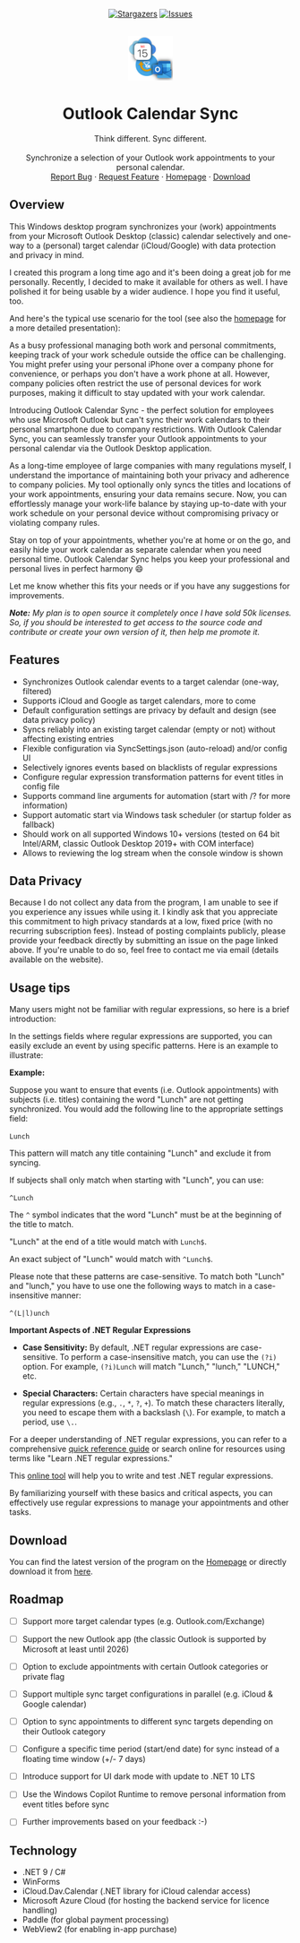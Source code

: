 <!-- SHIELDS -->
<div align="center">

[![Stargazers][stars-shield]][stars-url]
[![Issues][issues-shield]][issues-url]

</div>

<!-- PROJECT LOGO -->
<br />
<div align="center">
  <a href="https://github.com/thgossler/OutlookCalendarSync-pub">
    <img src="images/logo.png" alt="Logo" width="80" height="80">
  </a>

  <h1 align="center">Outlook Calendar Sync</h1>

  <p align="center">
    Think different. Sync different.<br /><br />
    Synchronize a selection of your Outlook work appointments to your personal calendar.
    <br />
    <a href="https://github.com/thgossler/OutlookCalendarSync-pub/issues">Report Bug</a>
    ·
    <a href="https://github.com/thgossler/OutlookCalendarSync-pub/issues">Request Feature</a>
    ·
    <a href="https://www.apps.thomas-gossler.de/OutlookCalendarSync/?utm_source=GitHub">Homepage</a>
    ·
    <a href="https://thomasgossler.blob.core.windows.net/outlookcalendarsync/OutlookCalendarSync-Setup.exe">Download</a>
  </p>
</div>


## Overview

This Windows desktop program synchronizes your (work) appointments from your Microsoft Outlook Desktop (classic) calendar 
selectively and one-way to a (personal) target calendar (iCloud/Google) with data protection and privacy in mind.

I created this program a long time ago and it's been doing a great job for me personally. Recently, I decided to make
it available for others as well. I have polished it for being usable by a wider audience. I hope you find it useful, too. 

And here's the typical use scenario for the tool (see also the [homepage](https://www.apps.thomas-gossler.de/OutlookCalendarSync/?utm_source=GitHub) 
for a more detailed presentation):

As a busy professional managing both work and personal commitments, keeping track of your work schedule outside the
office can be challenging. You might prefer using your personal iPhone over a company phone for convenience, or perhaps
you don't have a work phone at all. However, company policies often restrict the use of personal devices for work
purposes, making it difficult to stay updated with your work calendar.

Introducing Outlook Calendar Sync - the perfect solution for employees who use Microsoft Outlook but can't sync their
work calendars to their personal smartphone due to company restrictions. With Outlook Calendar Sync, you can seamlessly
transfer your Outlook appointments to your personal calendar via the Outlook Desktop application.

As a long-time employee of large companies with many regulations myself, I understand the importance of maintaining both
your privacy and adherence to company policies. My tool optionally only syncs the titles and locations of your work appointments,
ensuring your data remains secure. Now, you can effortlessly manage your work-life balance by staying up-to-date with your
work schedule on your personal device without compromising privacy or violating company rules.

Stay on top of your appointments, whether you're at home or on the go, and easily hide your work calendar as separate
calendar when you need personal time. Outlook Calendar Sync helps you keep your professional and personal lives
in perfect harmony :smile:

Let me know whether this fits your needs or if you have any suggestions for improvements.

_**Note:** My plan is to open source it completely once I have sold 50k licenses. So, if you should be interested to get access
to the source code and contribute or create your own version of it, then help me promote it._


## Features

- Synchronizes Outlook calendar events to a target calendar (one-way, filtered)
- Supports iCloud and Google as target calendars, more to come
- Default configuration settings are privacy by default and design (see data privacy policy)
- Syncs reliably into an existing target calendar (empty or not) without affecting existing entries
- Flexible configuration via SyncSettings.json (auto-reload) and/or config UI
- Selectively ignores events based on blacklists of regular expressions
- Configure regular expression transformation patterns for event titles in config file
- Supports command line arguments for automation (start with /? for more information)
- Support automatic start via Windows task scheduler (or startup folder as fallback)
- Should work on all supported Windows 10+ versions (tested on 64 bit Intel/ARM, classic Outlook Desktop 2019+ with COM interface)
- Allows to reviewing the log stream when the console window is shown


## Data Privacy

Because I do not collect any data from the program, I am unable to see if you experience any issues 
while using it. I kindly ask that you appreciate this commitment to high privacy standards at a low, 
fixed price (with no recurring subscription fees). Instead of posting complaints publicly, please 
provide your feedback directly by submitting an issue on the page linked above. If you're unable to do 
so, feel free to contact me via email (details available on the website).


## Usage tips

Many users might not be familiar with regular expressions, so here is a brief introduction:

In the settings fields where regular expressions are supported, you can easily exclude an event by using specific patterns. Here is an example to illustrate:

**Example:**

Suppose you want to ensure that events (i.e. Outlook appointments) with subjects (i.e. titles) containing the word "Lunch" are not getting synchronized. You would add the following line to the appropriate settings field:

`Lunch`

This pattern will match any title containing "Lunch" and exclude it from syncing. 

If subjects shall only match when starting with "Lunch", you can use:

`^Lunch`

The `^` symbol indicates that the word "Lunch" must be at the beginning of the title to match.

"Lunch" at the end of a title would match with `Lunch$`.

An exact subject of "Lunch" would match with `^Lunch$`.

Please note that these patterns are case-sensitive. To match both "Lunch" and "lunch," you have to use one the following ways to match in a case-insensitive manner:

`^(L|l)unch`

**Important Aspects of .NET Regular Expressions**

- **Case Sensitivity:** By default, .NET regular expressions are case-sensitive. To perform a case-insensitive match, you can use the `(?i)` option. For example, `(?i)Lunch` will match "Lunch," "lunch," "LUNCH," etc.

- **Special Characters:** Certain characters have special meanings in regular expressions (e.g., `.`, `*`, `?`, `+`). To match these characters literally, you need to escape them with a backslash (`\`). For example, to match a period, use `\.`.

For a deeper understanding of .NET regular expressions, you can refer to a comprehensive [quick reference guide](https://download.microsoft.com/download/D/2/4/D240EBF6-A9BA-4E4F-A63F-AEB6DA0B921C/Regular%20expressions%20quick%20reference.pdf) or search online for resources using terms like "Learn .NET regular expressions."

This [online tool](https://regex101.com/r/mziATF/1) will help you to write and test .NET regular expressions.

By familiarizing yourself with these basics and critical aspects, you can effectively use regular expressions to manage your appointments and other tasks.


## Download

You can find the latest version of the program on the 
<a href="https://www.apps.thomas-gossler.de/OutlookCalendarSync/?utm_source=GitHub" target="_blank">Homepage</a> 
or directly download it from 
[here](https://thomasgossler.blob.core.windows.net/outlookcalendarsync/OutlookCalendarSync-Setup.exe).


## Roadmap

- [ ] Support more target calendar types (e.g. Outlook.com/Exchange)
- [ ] Support the new Outlook app (the classic Outlook is supported by Microsoft at least until 2026)
- [ ] Option to exclude appointments with certain Outlook categories or private flag
- [ ] Support multiple sync target configurations in parallel (e.g. iCloud & Google calendar)
- [ ] Option to sync appointments to different sync targets depending on
  their Outlook category
- [ ] Configure a specific time period (start/end date) for sync instead of a
  floating time window (+/- 7 days)
- [ ] Introduce support for UI dark mode with update to .NET 10 LTS
- [ ] Use the Windows Copilot Runtime to remove personal information from event
  titles before sync
- [ ] Further improvements based on your feedback :-)


## Technology

- .NET 9 / C#
- WinForms
- iCloud.Dav.Calendar (.NET library for iCloud calendar access)
- Microsoft Azure Cloud (for hosting the backend service for licence handling)
- Paddle (for global payment processing)
- WebView2 (for enabling in-app purchase)


<!-- MARKDOWN LINKS & IMAGES (https://www.markdownguide.org/basic-syntax/#reference-style-links) -->
[contributors-shield]: https://img.shields.io/github/contributors/thgossler/OutlookCalendarSync-pub.svg
[contributors-url]: https://github.com/thgossler/OutlookCalendarSync-pub/graphs/contributors
[forks-shield]: https://img.shields.io/github/forks/thgossler/OutlookCalendarSync-pub.svg
[forks-url]: https://github.com/thgossler/OutlookCalendarSync-pub/network/members
[stars-shield]: https://img.shields.io/github/stars/thgossler/OutlookCalendarSync-pub.svg
[stars-url]: https://github.com/thgossler/OutlookCalendarSync-pub/stargazers
[issues-shield]: https://img.shields.io/github/issues/thgossler/OutlookCalendarSync-pub.svg
[issues-url]: https://github.com/thgossler/OutlookCalendarSync-pub/issues
